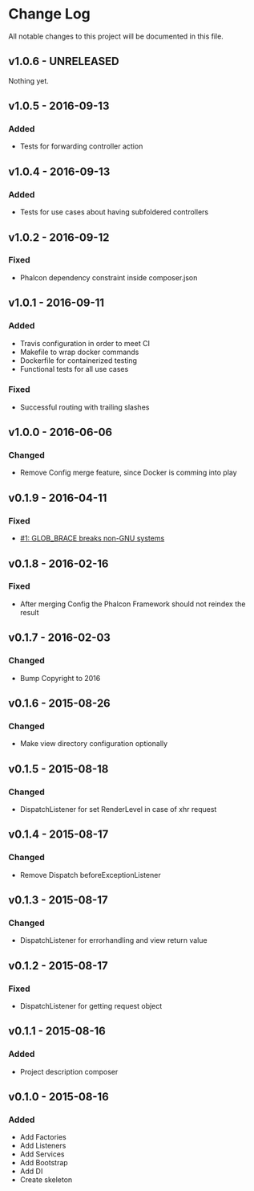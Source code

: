 # Change Log
All notable changes to this project will be documented in this file.

## v1.0.6 - UNRELEASED
Nothing yet.

## v1.0.5 - 2016-09-13
### Added
- Tests for forwarding controller action

## v1.0.4 - 2016-09-13
### Added
- Tests for use cases about having subfoldered controllers

## v1.0.2 - 2016-09-12
### Fixed
- Phalcon dependency constraint inside composer.json

## v1.0.1 - 2016-09-11
### Added
- Travis configuration in order to meet CI
- Makefile to wrap docker commands
- Dockerfile for containerized testing
- Functional tests for all use cases
### Fixed
- Successful routing with trailing slashes

## v1.0.0 - 2016-06-06
### Changed
- Remove Config merge feature, since Docker is comming into play

## v0.1.9 - 2016-04-11
### Fixed
- [#1: GLOB_BRACE breaks non-GNU systems](https://github.com/mamuz/phalcon-application/issues/1)

## v0.1.8 - 2016-02-16
### Fixed
- After merging Config the Phalcon Framework should not reindex the result

## v0.1.7 - 2016-02-03
### Changed
- Bump Copyright to 2016

## v0.1.6 - 2015-08-26
### Changed
- Make view directory configuration optionally

## v0.1.5 - 2015-08-18
### Changed
- DispatchListener for set RenderLevel in case of xhr request

## v0.1.4 - 2015-08-17
### Changed
- Remove Dispatch beforeExceptionListener

## v0.1.3 - 2015-08-17
### Changed
- DispatchListener for errorhandling and view return value

## v0.1.2 - 2015-08-17
### Fixed
- DispatchListener for getting request object

## v0.1.1 - 2015-08-16
### Added
- Project description composer

## v0.1.0 - 2015-08-16
### Added
- Add Factories
- Add Listeners
- Add Services
- Add Bootstrap
- Add DI
- Create skeleton
